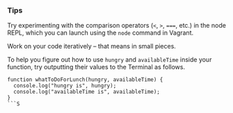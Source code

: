 ### Tips

Try experimenting with the comparison operators (`<`, `>`, `===`, etc.) in the node REPL, which you can launch using the `node` command in Vagrant.

Work on your code iteratively – that means in small pieces. 

To help you figure out how to use `hungry` and `availableTime` inside your function, try outputting their values to the Terminal as follows.

```javscript
function whatToDoForLunch(hungry, availableTime) {
  console.log("hungry is", hungry);
  console.log("availableTime is", availableTime);
}
```S